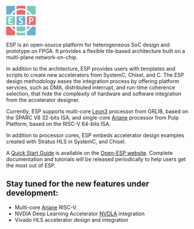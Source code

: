 

![Open-ESP](esp-logo-small.png)

ESP is an open-source platform for heterogeneous SoC design and prototype on
FPGA. It provides a flexible tile-based architecture built on a multi-plane
network-on-chip.

In addition to the architecture, ESP provides users with templates and scripts
to create new accelerators from SystemC, Chisel, and C.
The ESP design methodology eases the integration process by offering platform
services, such as DMA, distributed interrupt, and run-time coherence selection,
that hide the complexity of hardware and software integration from the
accelerator designer.

Currently, ESP supports multi-core [Leon3](https://www.gaisler.com/index.php/downloads/leongrlib) processor from GRLIB, based on the
SPARC V8 32-bits ISA, and single-core [Ariane](https://github.com/pulp-platform/ariane) processor from Pulp Platform,
based on the RISC-V 64-bits ISA.

In addition to processor cores, ESP embeds accelerator design examples created
with Stratus HLS in SystemC, and Chisel.

A [Quick Start Guide](www.esp.cs.columbia.edu/docs) is available on the [Open-ESP website](www.esp.cs.columbia.edu).
Complete documentation and tutorials will be released periodically to help users
get the most out of ESP.

## Stay tuned for the new features under development:

   - Multi-core [Ariane](https://github.com/pulp-platform/ariane) RISC-V
   - NVDIA Deep Learning Accelerator [NVDLA](http://nvdla.org/) integration
   - Vivado HLS accelerator design and integration
